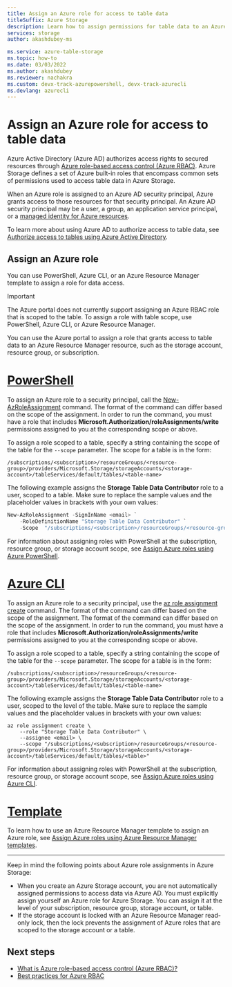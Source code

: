 ```yaml
---
title: Assign an Azure role for access to table data
titleSuffix: Azure Storage
description: Learn how to assign permissions for table data to an Azure Active Directory security principal with Azure role-based access control (Azure RBAC). Azure Storage supports built-in and Azure custom roles for authentication and authorization via Azure AD.
services: storage
author: akashdubey-ms

ms.service: azure-table-storage
ms.topic: how-to
ms.date: 03/03/2022
ms.author: akashdubey
ms.reviewer: nachakra
ms.custom: devx-track-azurepowershell, devx-track-azurecli 
ms.devlang: azurecli
---
```


# Assign an Azure role for access to table data

Azure Active Directory (Azure AD) authorizes access rights to secured resources through [Azure role-based access control (Azure RBAC)](../../role-based-access-control/overview.md). Azure Storage defines a set of Azure built-in roles that encompass common sets of permissions used to access table data in Azure Storage.

When an Azure role is assigned to an Azure AD security principal, Azure grants access to those resources for that security principal. An Azure AD security principal may be a user, a group, an application service principal, or a [managed identity for Azure resources](../../active-directory/managed-identities-azure-resources/overview.md).

To learn more about using Azure AD to authorize access to table data, see [Authorize access to tables using Azure Active Directory](authorize-access-azure-active-directory.md).

## Assign an Azure role

You can use PowerShell, Azure CLI, or an Azure Resource Manager template to assign a role for data access.

> [!IMPORTANT]
> The Azure portal does not currently support assigning an Azure RBAC role that is scoped to the table. To assign a role with table scope, use PowerShell, Azure CLI, or Azure Resource Manager.
>
> You can use the Azure portal to assign a role that grants access to table data to an Azure Resource Manager resource, such as the storage account, resource group, or subscription.

# [PowerShell](#tab/powershell)

To assign an Azure role to a security principal, call the [New-AzRoleAssignment](/powershell/module/az.resources/new-azroleassignment) command. The format of the command can differ based on the scope of the assignment. In order to run the command, you must have a role that includes **Microsoft.Authorization/roleAssignments/write** permissions assigned to you at the corresponding scope or above.

To assign a role scoped to a table, specify a string containing the scope of the table for the `--scope` parameter. The scope for a table is in the form:

```
/subscriptions/<subscription>/resourceGroups/<resource-group>/providers/Microsoft.Storage/storageAccounts/<storage-account>/tableServices/default/tables/<table-name>
```

The following example assigns the **Storage Table Data Contributor** role to a user, scoped to a table. Make sure to replace the sample values and the placeholder values in brackets with your own values:

```powershell
New-AzRoleAssignment -SignInName <email> `
    -RoleDefinitionName "Storage Table Data Contributor" `
    -Scope  "/subscriptions/<subscription>/resourceGroups/<resource-group>/providers/Microsoft.Storage/storageAccounts/<storage-account>/tableServices/default/tables/<table>"
```

For information about assigning roles with PowerShell at the subscription, resource group, or storage account scope, see [Assign Azure roles using Azure PowerShell](../../role-based-access-control/role-assignments-powershell.md).

# [Azure CLI](#tab/azure-cli)

To assign an Azure role to a security principal, use the [az role assignment create](/cli/azure/role/assignment#az-role-assignment-create) command. The format of the command can differ based on the scope of the assignment. The format of the command can differ based on the scope of the assignment. In order to run the command, you must have a role that includes **Microsoft.Authorization/roleAssignments/write** permissions assigned to you at the corresponding scope or above.

To assign a role scoped to a table, specify a string containing the scope of the table for the `--scope` parameter. The scope for a table is in the form:

```
/subscriptions/<subscription>/resourceGroups/<resource-group>/providers/Microsoft.Storage/storageAccounts/<storage-account>/tableServices/default/tables/<table-name>
```

The following example assigns the **Storage Table Data Contributor** role to a user, scoped to the level of the table. Make sure to replace the sample values and the placeholder values in brackets with your own values:

```azurecli-interactive
az role assignment create \
    --role "Storage Table Data Contributor" \
    --assignee <email> \
    --scope "/subscriptions/<subscription>/resourceGroups/<resource-group>/providers/Microsoft.Storage/storageAccounts/<storage-account>/tableServices/default/tables/<table>"
```

For information about assigning roles with PowerShell at the subscription, resource group, or storage account scope, see [Assign Azure roles using Azure CLI](../../role-based-access-control/role-assignments-cli.md).

# [Template](#tab/template)

To learn how to use an Azure Resource Manager template to assign an Azure role, see [Assign Azure roles using Azure Resource Manager templates](../../role-based-access-control/role-assignments-template.md).

---

Keep in mind the following points about Azure role assignments in Azure Storage:

- When you create an Azure Storage account, you are not automatically assigned permissions to access data via Azure AD. You must explicitly assign yourself an Azure role for Azure Storage. You can assign it at the level of your subscription, resource group, storage account, or table.
- If the storage account is locked with an Azure Resource Manager read-only lock, then the lock prevents the assignment of Azure roles that are scoped to the storage account or a table.

## Next steps

- [What is Azure role-based access control (Azure RBAC)?](../../role-based-access-control/overview.md)
- [Best practices for Azure RBAC](../../role-based-access-control/best-practices.md)
